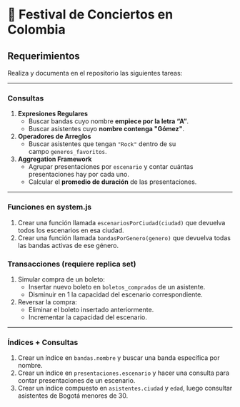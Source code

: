 # 🎤 Festival de Conciertos en Colombia

## Requerimientos

Realiza y documenta en el repositorio las siguientes tareas:

---

### **Consultas**

1. **Expresiones Regulares**
    - Buscar bandas cuyo nombre **empiece por la letra “A”**.
    - Buscar asistentes cuyo **nombre contenga "Gómez"**.
2. **Operadores de Arreglos**
    - Buscar asistentes que tengan `"Rock"` dentro de su campo `generos_favoritos`.
3. **Aggregation Framework**
    - Agrupar presentaciones por `escenario` y contar cuántas presentaciones hay por cada uno.
    - Calcular el **promedio de duración** de las presentaciones.

---

### **Funciones en system.js**

1. Crear una función llamada `escenariosPorCiudad(ciudad)` que devuelva todos los escenarios en esa ciudad.
2. Crear una función llamada `bandasPorGenero(genero)` que devuelva todas las bandas activas de ese género.

### **Transacciones (requiere replica set)**

1. Simular compra de un boleto:
    - Insertar nuevo boleto en `boletos_comprados` de un asistente.
    - Disminuir en 1 la capacidad del escenario correspondiente.
2. Reversar la compra:
    - Eliminar el boleto insertado anteriormente.
    - Incrementar la capacidad del escenario.

---

### **Índices + Consultas**

1. Crear un índice en `bandas.nombre` y buscar una banda específica por nombre.
2. Crear un índice en `presentaciones.escenario` y hacer una consulta para contar presentaciones de un escenario.
3. Crear un índice compuesto en `asistentes.ciudad` y `edad`, luego consultar asistentes de Bogotá menores de 30.